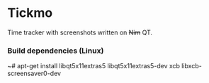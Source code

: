 # Tickmo
Time tracker with screenshots written on ~~Nim~~ QT.

### Build dependencies (Linux)

  ~# apt-get install libqt5x11extras5 libqt5x11extras5-dev xcb libxcb-screensaver0-dev
